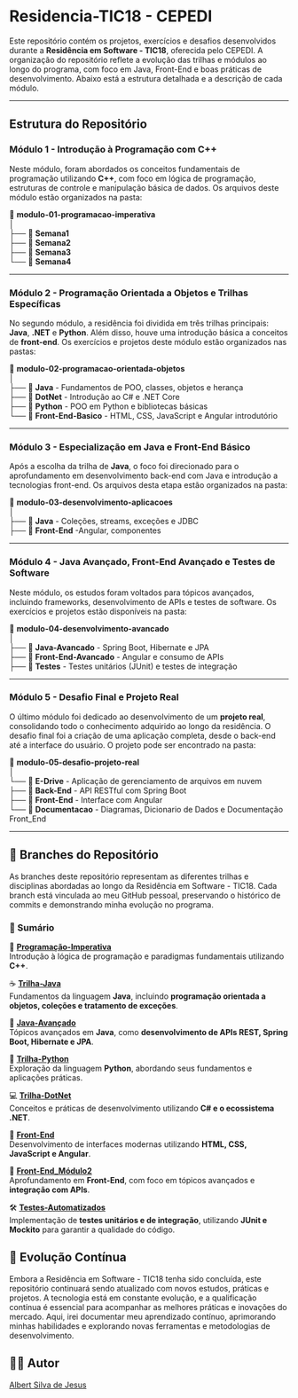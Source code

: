 # Residencia-TIC18 - CEPEDI

Este repositório contém os projetos, exercícios e desafios desenvolvidos durante a **Residência em Software - TIC18**, oferecida pelo CEPEDI. A organização do repositório reflete a evolução das trilhas e módulos ao longo do programa, com foco em Java, Front-End e boas práticas de desenvolvimento. Abaixo está a estrutura detalhada e a descrição de cada módulo.

---

## Estrutura do Repositório

### **Módulo 1 - Introdução à Programação com C++**
Neste módulo, foram abordados os conceitos fundamentais de programação utilizando **C++**, com foco em lógica de programação, estruturas de controle e manipulação básica de dados. Os arquivos deste módulo estão organizados na pasta:

📁 **modulo-01-programacao-imperativa**  
│  
├── 📁 **Semana1**  
├── 📁 **Semana2**    
├── 📁 **Semana3**   
└── 📁 **Semana4**  

---

### **Módulo 2 - Programação Orientada a Objetos e Trilhas Específicas**
No segundo módulo, a residência foi dividida em três trilhas principais: **Java**, **.NET** e **Python**. Além disso, houve uma introdução básica a conceitos de **front-end**. Os exercícios e projetos deste módulo estão organizados nas pastas:

📁 **modulo-02-programacao-orientada-objetos**  
│  
├── 📁 **Java** - Fundamentos de POO, classes, objetos e herança  
├── 📁 **DotNet** - Introdução ao C# e .NET Core  
├── 📁 **Python** - POO em Python e bibliotecas básicas  
└── 📁 **Front-End-Basico** - HTML, CSS, JavaScript e Angular introdutório 

---

### **Módulo 3 - Especialização em Java e Front-End Básico**
Após a escolha da trilha de **Java**, o foco foi direcionado para o aprofundamento em desenvolvimento back-end com Java e introdução a tecnologias front-end. Os arquivos desta etapa estão organizados na pasta:

📁 **modulo-03-desenvolvimento-aplicacoes**  
│  
├── 📁 **Java** - Coleções, streams, exceções e JDBC  
├── 📁 **Front-End** -Angular, componentes  

---

### **Módulo 4 - Java Avançado, Front-End Avançado e Testes de Software**
Neste módulo, os estudos foram voltados para tópicos avançados, incluindo frameworks, desenvolvimento de APIs e testes de software. Os exercícios e projetos estão disponíveis na pasta:

📁 **modulo-04-desenvolvimento-avancado**  
│  
├── 📁 **Java-Avancado** - Spring Boot, Hibernate e JPA  
├── 📁 **Front-End-Avancado** - Angular e consumo de APIs  
├── 📁 **Testes** - Testes unitários (JUnit) e testes de integração   

---

### **Módulo 5 - Desafio Final e Projeto Real**
O último módulo foi dedicado ao desenvolvimento de um **projeto real**, consolidando todo o conhecimento adquirido ao longo da residência. O desafio final foi a criação de uma aplicação completa, desde o back-end até a interface do usuário. O projeto pode ser encontrado na pasta:

📁 **modulo-05-desafio-projeto-real**  
│  
└── 📁 **E-Drive** - Aplicação de gerenciamento de arquivos em nuvem  
    ├── 📁 **Back-End** - API RESTful com Spring Boot  
    ├── 📁 **Front-End** - Interface com Angular  
    └── 📁 **Documentacao** - Diagramas, Dicionario de Dados e Documentação Front_End 

---

## 📌 Branches do Repositório
As branches deste repositório representam as diferentes trilhas e disciplinas abordadas ao longo da Residência em Software - TIC18. Cada branch está vinculada ao meu GitHub pessoal, preservando o histórico de commits e demonstrando minha evolução no programa.

### 📖 Sumário  

🔹 **[Programação-Imperativa](https://github.com/residencia18/240004-albert-silva-de-jesus/tree/Programacao-Imperativa)**  
Introdução à lógica de programação e paradigmas fundamentais utilizando **C++**.  

☕ **[Trilha-Java](https://github.com/residencia18/240004-albert-silva-de-jesus/tree/Trilha-Java)**  
Fundamentos da linguagem **Java**, incluindo **programação orientada a objetos, coleções e tratamento de exceções**.  

🚀 **[Java-Avançado](https://github.com/residencia18/240004-albert-silva-de-jesus/tree/Java-Avancado)**  
Tópicos avançados em **Java**, como **desenvolvimento de APIs REST, Spring Boot, Hibernate e JPA**.  

🐍 **[Trilha-Python](https://github.com/residencia18/240004-albert-silva-de-jesus/tree/Trilha-Python)**  
Exploração da linguagem **Python**, abordando seus fundamentos e aplicações práticas.  

💻 **[Trilha-DotNet](https://github.com/residencia18/240004-albert-silva-de-jesus/tree/Trilha-DotNet)**  
Conceitos e práticas de desenvolvimento utilizando **C# e o ecossistema .NET**.  

🎨 **[Front-End](https://github.com/residencia18/240004-albert-silva-de-jesus/tree/Front-End)**  
Desenvolvimento de interfaces modernas utilizando **HTML, CSS, JavaScript e Angular**.  

📌 **[Front-End_Módulo2](https://github.com/residencia18/240004-albert-silva-de-jesus/tree/Front-End_modulo2)**  
Aprofundamento em **Front-End**, com foco em tópicos avançados e **integração com APIs**.  

🛠️ **[Testes-Automatizados](https://github.com/residencia18/240004-albert-silva-de-jesus/tree/Testes-Automatizados)**  
Implementação de **testes unitários e de integração**, utilizando **JUnit e Mockito** para garantir a qualidade do código.

## 🚀 Evolução Contínua
Embora a Residência em Software - TIC18 tenha sido concluída, este repositório continuará sendo atualizado com novos estudos, práticas e projetos. A tecnologia está em constante evolução, e a qualificação contínua é essencial para acompanhar as melhores práticas e inovações do mercado. Aqui, irei documentar meu aprendizado contínuo, aprimorando minhas habilidades e explorando novas ferramentas e metodologias de desenvolvimento.

## 👨‍💻 Autor
[Albert Silva de Jesus](https://github.com/Albertinesilva)
